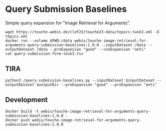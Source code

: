 Query Submission Baselines
==========================
Simple query expansion for "Image Retrieval for Arguments".

```
wget https://touche.webis.de/clef23/touche23-data/topics-task3.xml -O topics.xml
docker run --volume $PWD:/data webis/touche-image-retrieval-for-arguments-query-submission-baselines:1.0.0 --inputDataset /data --outputDataset /data --proExpansion "good" --conExpansion "anti"
cat query-submission-form-task3.tsv
```


TIRA
----
`python3 /query-submission-baselines.py --inputDataset $inputDataset --outputDataset $outputDir --proExpansion "good" --proExpansion "anti"`


Development
-----------
```
docker build -t webis/touche-image-retrieval-for-arguments-query-submission-baselines:1.0.0 .
docker push webis/touche-image-retrieval-for-arguments-query-submission-baselines:1.0.0
```

